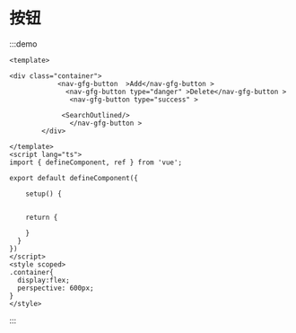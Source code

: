 <!--
 * @Author: GAtomis 850680822@qq.com
 * @Date: 2023-01-16 23:00:02
 * @LastEditors: GAtomis
 * @LastEditTime: 2023-02-05 04:36:59
 * @Description: 头部注释
-->
# 按钮


:::demo 
```vue  
<template>

<div class="container">
            <nav-gfg-button  >Add</nav-gfg-button >
              <nav-gfg-button type="danger" >Delete</nav-gfg-button >
               <nav-gfg-button type="success" >

             <SearchOutlined/>
               </nav-gfg-button >
        </div>

</template>
<script lang="ts">
import { defineComponent, ref } from 'vue';

export default defineComponent({

    setup() {
   
   
    return {
 
    }
  }
})
</script>
<style scoped>
.container{
  display:flex;
  perspective: 600px;
}
</style>

```
:::